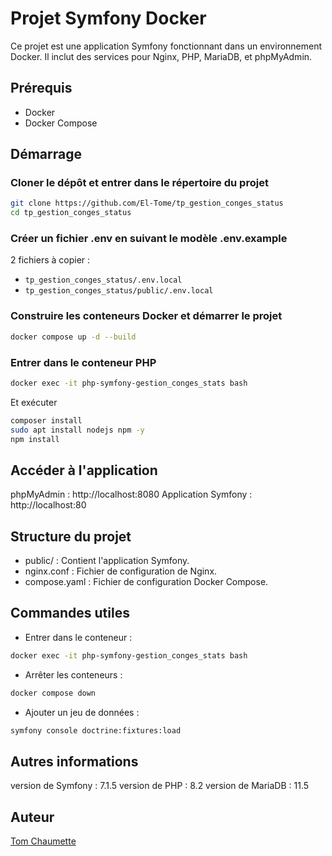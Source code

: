 # Projet Symfony Docker
Ce projet est une application Symfony fonctionnant dans un environnement Docker. Il inclut des services pour Nginx, PHP, MariaDB, et phpMyAdmin.

## Prérequis
- Docker
- Docker Compose

## Démarrage
### Cloner le dépôt et entrer dans le répertoire du projet
```sh
git clone https://github.com/El-Tome/tp_gestion_conges_status
cd tp_gestion_conges_status
```

### Créer un fichier .env en suivant le modèle .env.example
2 fichiers à copier : 
- `tp_gestion_conges_status/.env.local`
- `tp_gestion_conges_status/public/.env.local`

### Construire les conteneurs Docker et démarrer le projet
```sh
docker compose up -d --build
```

### Entrer dans le conteneur PHP

```sh
docker exec -it php-symfony-gestion_conges_stats bash
```

Et exécuter
```sh
composer install
sudo apt install nodejs npm -y
npm install
```

## Accéder à l'application
phpMyAdmin : http://localhost:8080
Application Symfony : http://localhost:80

## Structure du projet
- public/ : Contient l'application Symfony.
- nginx.conf : Fichier de configuration de Nginx.
- compose.yaml : Fichier de configuration Docker Compose.

## Commandes utiles
- Entrer dans le conteneur :
```sh
docker exec -it php-symfony-gestion_conges_stats bash
```

- Arrêter les conteneurs :
```sh
docker compose down
```

- Ajouter un jeu de données :
```sh
symfony console doctrine:fixtures:load
```

## Autres informations
version de Symfony : 7.1.5
version de PHP : 8.2
version de MariaDB : 11.5

## Auteur
[Tom Chaumette](https://github.com/El-Tome)
